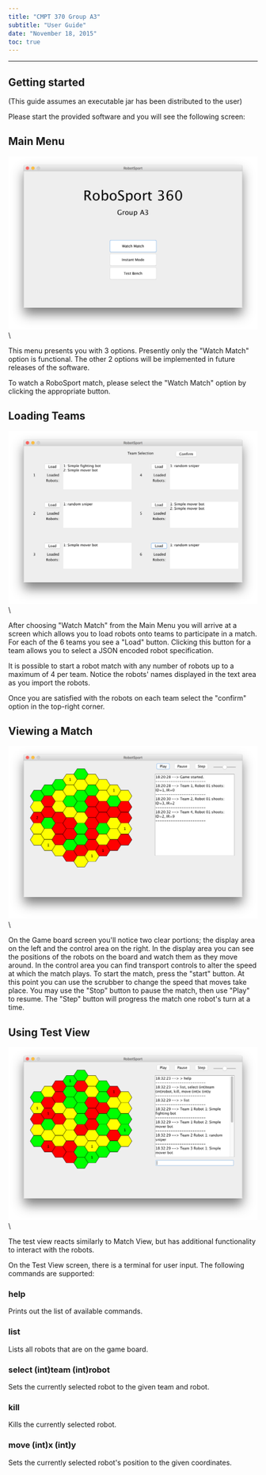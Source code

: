 ```yaml
---
title: "CMPT 370 Group A3"
subtitle: "User Guide"
date: "November 18, 2015"
toc: true
---
```


-------------------------------------------------------------

## Getting started

(This guide assumes an executable jar has been distributed to the user)

Please start the provided software and you will see the following screen:

## Main Menu

![](MainMenu.png)\  

This menu presents you with 3 options. Presently only the "Watch Match" option 
is functional. The other 2 options will be implemented in future releases of 
the software.

To watch a RoboSport match, please select the "Watch Match" option by clicking 
the appropriate button.

## Loading Teams

![](TeamLoadScreen.png)\  

After choosing "Watch Match" from the Main Menu you will arrive at a screen 
which allows you to load robots onto teams to participate in a match. For each 
of the 6 teams you see a "Load" button. Clicking this button for a team allows 
you to select a JSON encoded robot specification. 

It is possible to start a robot match with any number of robots up to a maximum 
of 4 per team. Notice the robots' names displayed in the text area as you 
import the robots.

Once you are satisfied with the robots on each team select the "confirm" option 
in the top-right corner.

## Viewing a Match

![](GameBoard.png)\  

On the Game board screen you'll notice two clear portions; the display area on 
the left and the control area on the right. In the display area you can see the 
positions of the robots on the board and watch them as they move around. In the 
control area you can find transport controls to alter the speed at which the 
match plays. To start the match, press the "start" button. At this point you 
can use the scrubber to change the speed that moves take place. You may use the 
"Stop" button to pause the match, then use "Play" to resume. The "Step" button 
will progress the match one robot's turn at a time.

## Using Test View

![](TestBench.png)\  

The test view reacts similarly to Match View, but has additional functionality 
to interact with the robots.

On the Test View screen, there is a terminal for user input. The following commands are supported:

### help
Prints out the list of available commands.

### list
Lists all robots that are on the game board.

### select (int)team (int)robot
Sets the currently selected robot to the given team and robot.

### kill
Kills the currently selected robot.

### move (int)x (int)y
Sets the currently selected robot's position to the given coordinates.
